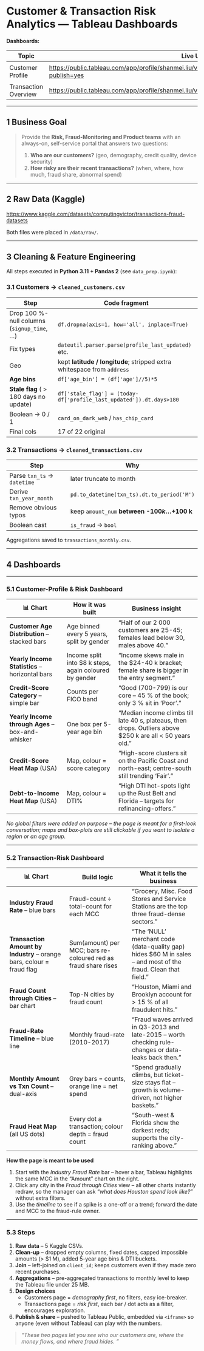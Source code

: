 # Customer & Transaction Risk Analytics — Tableau Dashboards

**Dashboards:**

| Topic | Live URL | Direct Embed (copy & paste) |
|-------|----------|-----------------------------|
| Customer Profile | https://public.tableau.com/app/profile/shanmei.liu/viz/Customer_dashboard_17494291925240/1_1?publish=yes | `<iframe src="https://public.tableau.com/views/Customer_dashboard_17494291925240/1_1?:embed=y&:showVizHome=no" width="100%" height="800" frameborder="0"></iframe>` |
| Transaction Overview | https://public.tableau.com/app/profile/shanmei.liu/viz/Transaction_dashboard/1_1?publish=yes | `<iframe src="https://public.tableau.com/views/Transaction_dashboard/1_1?:embed=y&:showVizHome=no" width="100%" height="800" frameborder="0"></iframe>` |

---

## 1  Business Goal

> Provide the **Risk, Fraud-Monitoring and Product teams** with an always-on, self-service portal that answers two questions:
>
> 1. **Who are our customers?**  (geo, demography, credit quality, device security)  
> 2. **How risky are their recent transactions?** (when, where, how much, fraud share, abnormal spend)

---

## 2  Raw Data (Kaggle)

https://www.kaggle.com/datasets/computingvictor/transactions-fraud-datasets

Both files were placed in `/data/raw/`.

---

## 3  Cleaning & Feature Engineering

All steps executed in **Python 3.11 + Pandas 2** (see `data_prep.ipynb`):

### 3.1 Customers → `cleaned_customers.csv`

| Step | Code fragment |
|------|---------------|
| Drop 100 %-null columns (`signup_time`, …) | `df.dropna(axis=1, how='all', inplace=True)` |
| Fix types | `dateutil.parser.parse(profile_last_updated)` etc. |
| Geo | kept **latitude / longitude**; stripped extra whitespace from `address` |
| **Age bins** | `df['age_bin'] = (df['age']//5)*5` |
| **Stale flag** ( > 180 days no update) | ```df['stale_flag'] = (today-df['profile_last_updated']).dt.days>180``` |
| Boolean → 0 / 1 | `card_on_dark_web` / `has_chip_card` |
| Final cols | 17 of 22 original |

### 3.2 Transactions → `cleaned_transactions.csv`

| Step | Why |
|------|-----|
| Parse `txn_ts` → `datetime` | later truncate to month |
| Derive `txn_year_month` | `pd.to_datetime(txn_ts).dt.to_period('M')` |
| Remove obvious typos | keep `amount_num` **between -$100 k … +$100 k** |
| Boolean cast | `is_fraud` → `bool` |

Aggregations saved to `transactions_monthly.csv`.

---

## 4  Dashboards   

---

### 5.1  Customer-Profile & Risk Dashboard  

| 📊 Chart | How it was built | Business insight |
|----------|---------------------------------|--------------------------------------------------|
| **Customer Age Distribution** – stacked bars | Age binned every 5 years, split by gender | “Half of our 2 000 customers are 25-45; females lead below 30, males above 40.” |
| **Yearly Income Statistics** – horizontal bars | Income split into \$8 k steps, again coloured by gender | “Income skews male in the \$24-40 k bracket; female share is bigger in the entry segment.” |
| **Credit-Score Category** – simple bar | Counts per FICO band | “Good (700-799) is our core – 45 % of the book; only 3 % sit in ‘Poor’.” |
| **Yearly Income through Ages** – box-and-whisker | One box per 5-year age bin | “Median income climbs till late 40 s, plateaus, then drops. Outliers above \$250 k are all < 50 years old.” |
| **Credit-Score Heat Map** (USA) | Map, colour = score category | “High-score clusters sit on the Pacific Coast and north-east; centre-south still trending ‘Fair’.” |
| **Debt-to-Income Heat Map** (USA) | Map, colour = DTI% | “High DTI hot-spots light up the Rust Belt and Florida – targets for refinancing-offers.” |

*No global filters were added on purpose – the page is meant for a first-look conversation; maps and box-plots are still clickable if you want to isolate a region or an age group.*

---

### 5.2  Transaction-Risk Dashboard  

| 📊 Chart | Build logic | What it tells the business |
|----------|------------|-----------------------------|
| **Industry Fraud Rate** – blue bars | Fraud-count ÷ total-count for each MCC | “Grocery, Misc. Food Stores and Service Stations are the top three fraud-dense sectors.” |
| **Transaction Amount by Industry** – orange bars, colour = fraud flag | Sum(amount) per MCC; bars re-coloured red as fraud share rises | “The ‘NULL’ merchant code (data-quality gap) hides \$60 M in sales – and most of the fraud. Clean that field.” |
| **Fraud Count through Cities** – bar chart | Top-N cities by fraud count | “Houston, Miami and Brooklyn account for > 15 % of all fraudulent hits.” |
| **Fraud-Rate Timeline** – blue line | Monthly fraud-rate (2010-2017) | “Fraud waves arrived in Q3-2013 and late-2015 – worth checking rule-changes or data-leaks back then.” |
| **Monthly Amount vs Txn Count** – dual-axis | Grey bars = counts, orange line = net spend | “Spend gradually climbs, but ticket-size stays flat – growth is volume-driven, not higher baskets.” |
| **Fraud Heat Map** (all US dots) | Every dot a transaction; colour depth = fraud count | “South-west & Florida show the darkest reds; supports the city-ranking above.” |

**How the page is meant to be used**  
1. Start with the *Industry Fraud Rate* bar – hover a bar, Tableau highlights the same MCC in the “Amount” chart on the right.  
2. Click any city in the *Fraud through Cities* view – all other charts instantly redraw, so the manager can ask *“what does Houston spend look like?”* without extra filters.  
3. Use the *timeline* to see if a spike is a one-off or a trend; forward the date and MCC to the fraud-rule owner.

---

### 5.3 Steps 

1. **Raw data** – 5 Kaggle CSVs.  
2. **Clean-up** – dropped empty columns, fixed dates, capped impossible amounts (> \$1 M), added 5-year age bins & DTI buckets.  
3. **Join** – left-joined on `client_id`; keeps customers even if they made zero recent purchases.  
4. **Aggregations** – pre-aggregated transactions to monthly level to keep the Tableau file under 25 MB.  
5. **Design choices**  
   - Customers page = *demography first*, no filters, easy ice-breaker.  
   - Transactions page = *risk first*, each bar / dot acts as a filter, encourages exploration.  
6. **Publish & share** – pushed to Tableau Public, embedded via `<iframe>` so anyone (even without Tableau) can play with the numbers.
 
> *“These two pages let you see who our customers are, where the money flows, and where fraud hides. ”*

